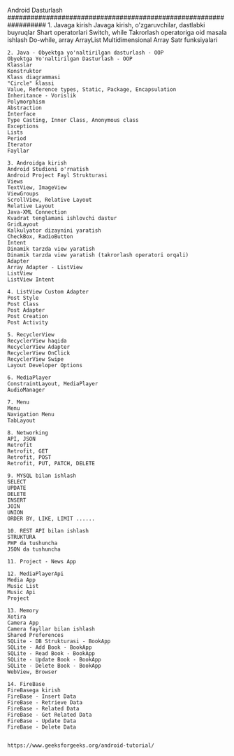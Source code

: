 Android Dasturlash
##################################################################
    1. Javaga kirish
    Javaga kirish, o'zgaruvchilar, dastlabki buyruqlar
    Shart operatorlari
    Switch, while
    Takrorlash operatoriga oid masala ishlash
    Do-while, array
    ArrayList
    Multidimensional Array
    Satr funksiyalari
        
    2. Java - Obyektga yo'naltirilgan dasturlash - OOP
    Obyektga Yo'naltirilgan Dasturlash - OOP
    Klasslar
    Konstruktor
    Klass diagrammasi
    "Circle" klassi
    Value, Reference types, Static, Package, Encapsulation
    Inheritance - Vorislik
    Polymorphism
    Abstraction
    Interface
    Type Casting, Inner Class, Anonymous class
    Exceptions
    Lists
    Period
    Iterator
    Fayllar
    
    3. Androidga kirish
    Android Studioni o'rnatish
    Android Project Fayl Strukturasi
    Views
    TextView, ImageView
    ViewGroups
    ScrollView, Relative Layout
    Relative Layout
    Java-XML Connection
    Kvadrat tenglamani ishlovchi dastur
    GridLayout
    Kalkulyator dizaynini yaratish
    CheckBox, RadioButton
    Intent
    Dinamik tarzda view yaratish
    Dinamik tarzda view yaratish (takrorlash operatori orqali)
    Adapter
    Array Adapter - ListView
    ListView
    ListView Intent
    
    4. ListView Custom Adapter
    Post Style
    Post Class
    Post Adapter
    Post Creation
    Post Activity
    
    5. RecyclerView
    RecyclerView haqida
    RecyclerView Adapter
    RecyclerView OnClick
    RecyclerView Swipe
    Layout Developer Options
    
    6. MediaPlayer
    ConstraintLayout, MediaPlayer
    AudioManager
    
    7. Menu
    Menu
    Navigation Menu
    TabLayout
    
    8. Networking
    API, JSON
    Retrofit
    Retrofit, GET
    Retrofit, POST
    Retrofit, PUT, PATCH, DELETE
    
    9. MYSQL bilan ishlash
    SELECT
    UPDATE
    DELETE
    INSERT
    JOIN
    UNION
    ORDER BY, LIKE, LIMIT ......
    
    10. REST API bilan ishlash
    STRUKTURA
    PHP da tushuncha
    JSON da tushuncha
    
    11. Project - News App
    
    12. MediaPlayerApi
    Media App
    Music List
    Music Api
    Project
    
    13. Memory
    Xotira
    Camera App
    Camera fayllar bilan ishlash
    Shared Preferences
    SQLite - DB Strukturasi - BookApp
    SQLite - Add Book - BookApp
    SQLite - Read Book - BookApp
    SQLite - Update Book - BookApp
    SQLite - Delete Book - BookApp
    WebView, Browser
    
    14. FireBase
    FireBasega kirish
    FireBase - Insert Data
    FireBase - Retrieve Data
    FireBase - Related Data
    FireBase - Get Related Data
    FireBase - Update Data
    FireBase - Delete Data


    https://www.geeksforgeeks.org/android-tutorial/
